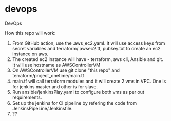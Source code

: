 # devops
DevOps

How this repo will work:

1. From GitHub action, use the .aws_ec2.yaml. It will use access keys from secret variables and terraform/
   awsec2.tf, pubkey.txt to create an ec2 instance on aws.
2. The created ec2 instance will have - terraform, aws cli, Ansible and git. It will use hostname as AWSControllerVM
3. On AWSControllerVM use git clone "this repo" and terraform/project_onetime/main.tf
4. main.tf will call terraform modules and it will create 2 vms in VPC. One is for jenkins master and other is for slave.
5. Run ansible/jenkinsPlay.yaml to configure both vms as per out requirements.
6. Set up the jenkins for CI pipeline by refering the code from JenkinsPipeLine/Jenkinsfile.
7. ??
